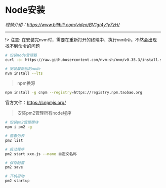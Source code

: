 # Node安装

*视频介绍：https://www.bilibili.com/video/BV1gt4y1y7zH/*

---

!> 注意: 在安装完nvm时，需要在重新打开的终端中，执行`nvm命令`，不然会出现找不到命令的问题

```bash
# 安装node管理器
curl -o- https://raw.githubusercontent.com/nvm-sh/nvm/v0.35.3/install.sh | bash

# 安装最新版的node
nvm install --lts

```

> npm换源

```bash
npm install -g cnpm --registry=https://registry.npm.taobao.org
```
官方文件：https://cnpmjs.org/

> 安装pm2管理所有node程序

```bash
# 安装pm2管理模块
npm i pm2 -g

# 查看列表
pm2 list

# 启动程序
pm2 start xxx.js --name 自定义名称

# 保存配置
pm2 save

# 开机启动
pm2 startup
```